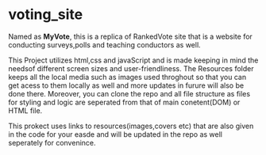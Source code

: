 # voting_site

Named as **MyVote**, this is a replica of RankedVote site that is a website for conducting surveys,polls and teaching conductors as well. 

This Project utilizes html,css and javaScript and is made keeping in mind the needsof different screen sizes and user-friendliness. The Resources folder keeps all the local media such as images used throghout so that you can get acess to them locally as well and more updates in furure will also be done there. Moreover, you can clone the repo and all file structure as files for styling and logic are seperated from that of main conetent(DOM) or HTML file.

This prokect uses links to resources(images,covers etc) that are also given in the code for your easde and will be updated in the repo as well seperately for convenince.
